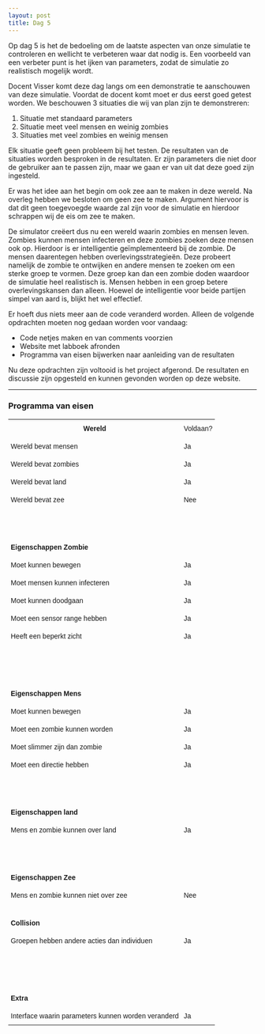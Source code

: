 ```yaml
---
layout: post
title: Dag 5
---
```


Op dag 5 is het de bedoeling om de laatste aspecten van onze simulatie te controleren en wellicht te verbeteren waar dat nodig is. Een voorbeeld van een verbeter punt is het ijken van parameters, zodat de simulatie zo realistisch mogelijk wordt.

Docent Visser komt deze dag langs om een demonstratie te aanschouwen van deze simulatie. Voordat de docent komt moet er dus eerst goed getest worden. We beschouwen 3 situaties die wij van plan zijn te demonstreren:

1. Situatie met standaard parameters
2. Situatie meet veel mensen en weinig zombies
3. Situaties met veel zombies en weinig mensen

Elk situatie geeft geen probleem bij het testen. De resultaten van de situaties worden besproken in de resultaten. Er zijn parameters die niet door de gebruiker aan te passen zijn, maar we gaan er van uit dat deze goed zijn ingesteld. 

Er was het idee aan het begin om ook zee aan te maken in deze wereld. Na overleg hebben we besloten om geen zee te maken. Argument hiervoor is dat dit geen toegevoegde waarde zal zijn voor de simulatie en hierdoor schrappen wij de eis om zee te maken. 

De simulator creëert dus nu een wereld waarin zombies en mensen leven. Zombies kunnen mensen infecteren en deze zombies zoeken deze mensen ook op. Hierdoor is er intelligentie geïmplementeerd bij de zombie. De mensen daarentegen hebben overlevingsstrategieën. Deze probeert namelijk de zombie te ontwijken en andere mensen te zoeken om een sterke groep te vormen. Deze groep kan dan een zombie doden waardoor de simulatie heel realistisch is. Mensen hebben in een groep betere overlevingskansen dan alleen. Hoewel de intelligentie voor beide partijen simpel van aard is, blijkt het wel effectief.

Er hoeft dus niets meer aan de code veranderd worden. Alleen de volgende opdrachten moeten nog gedaan worden voor vandaag:

* Code netjes maken en van comments voorzien
* Website met labboek afronden 
* Programma van eisen bijwerken naar aanleiding van de resultaten

Nu deze opdrachten zijn voltooid is het project afgerond. De resultaten en discussie zijn opgesteld en kunnen gevonden worden op deze website. 

-----

### Programma van eisen

<style type="text/css">
.tg  {border-collapse:collapse;border-spacing:0;}
.tg td{font-family:Arial, sans-serif;font-size:14px;padding:10px 5px;border-style:solid;border-width:0px;overflow:hidden;word-break:normal;}
.tg th{font-family:Arial, sans-serif;font-size:14px;font-weight:normal;padding:10px 5px;border-style:solid;border-width:0px;overflow:hidden;word-break:normal;}
.tg .tg-e3zv{font-weight:bold}
@media screen and (max-width: 767px) {.tg {width: auto !important;}.tg col {width: auto !important;}.tg-wrap {overflow-x: auto;-webkit-overflow-scrolling: touch;}}</style>
<div class="tg-wrap"><table class="tg">
  <tr>
    <th class="tg-e3zv">Wereld</th>
    <th class="tg-031e">Voldaan?</th>
  </tr>
  <tr>
    <td class="tg-031e">Wereld bevat mensen</td>
    <td class="tg-031e">Ja</td>
  </tr>
  <tr>
    <td class="tg-031e">Wereld bevat zombies</td>
    <td class="tg-031e">Ja</td>
  </tr>
  <tr>
    <td class="tg-031e">Wereld bevat land</td>
    <td class="tg-031e">Ja</td>
  </tr>
  <tr>
    <td class="tg-031e">Wereld bevat zee</td>
    <td class="tg-031e">Nee</td>
  </tr>
  <tr>
    <td class="tg-031e"></td>
    <td class="tg-031e"></td>
  </tr>
  <tr>
    <td class="tg-031e"></td>
    <td class="tg-031e"></td>
  </tr>
  <tr>
    <td class="tg-031e"></td>
    <td class="tg-031e"></td>
  </tr>
  <tr>
    <td class="tg-e3zv">Eigenschappen Zombie</td>
    <td class="tg-031e"></td>
  </tr>
  <tr>
    <td class="tg-031e">Moet kunnen bewegen</td>
    <td class="tg-031e">Ja</td>
  </tr>
  <tr>
    <td class="tg-031e">Moet mensen kunnen infecteren</td>
    <td class="tg-031e">Ja</td>
  </tr>
  <tr>
    <td class="tg-031e">Moet kunnen doodgaan</td>
    <td class="tg-031e">Ja</td>
  </tr>
  <tr>
    <td class="tg-031e">Moet een sensor range hebben</td>
    <td class="tg-031e">Ja</td>
  </tr>
  <tr>
    <td class="tg-031e">Heeft een beperkt zicht</td>
    <td class="tg-031e">Ja</td>
  </tr>
  <tr>
    <td class="tg-031e"></td>
    <td class="tg-031e"></td>
  </tr>
  <tr>
    <td class="tg-031e"></td>
    <td class="tg-031e"></td>
  </tr>
  <tr>
    <td class="tg-031e"></td>
    <td class="tg-031e"></td>
  </tr>
  <tr>
    <td class="tg-031e"></td>
    <td class="tg-031e"></td>
  </tr>
  <tr>
    <td class="tg-e3zv">Eigenschappen Mens</td>
    <td class="tg-031e"></td>
  </tr>
  <tr>
    <td class="tg-031e">Moet kunnen bewegen</td>
    <td class="tg-031e">Ja</td>
  </tr>
  <tr>
    <td class="tg-031e">Moet een zombie kunnen worden</td>
    <td class="tg-031e">Ja</td>
  </tr>
  <tr>
    <td class="tg-031e">Moet slimmer zijn dan zombie</td>
    <td class="tg-031e">Ja</td>
  </tr>
  <tr>
    <td class="tg-031e">Moet een directie hebben</td>
    <td class="tg-031e">Ja</td>
  </tr>
  <tr>
    <td class="tg-031e"></td>
    <td class="tg-031e"></td>
  </tr>
  <tr>
    <td class="tg-031e"></td>
    <td class="tg-031e"></td>
  </tr>
  <tr>
    <td class="tg-031e"></td>
    <td class="tg-031e"></td>
  </tr>
  <tr>
    <td class="tg-e3zv">Eigenschappen land</td>
    <td class="tg-031e"></td>
  </tr>
  <tr>
    <td class="tg-031e">Mens en zombie kunnen over land</td>
    <td class="tg-031e">Ja</td>
  </tr>
  <tr>
    <td class="tg-031e"></td>
    <td class="tg-031e"></td>
  </tr>
  <tr>
    <td class="tg-031e"></td>
    <td class="tg-031e"></td>
  </tr>
  <tr>
    <td class="tg-031e"></td>
    <td class="tg-031e"></td>
  </tr>
  <tr>
    <td class="tg-e3zv">Eigenschappen Zee</td>
    <td class="tg-031e"></td>
  </tr>
  <tr>
    <td class="tg-031e">Mens en zombie kunnen niet over zee</td>
    <td class="tg-031e">Nee</td>
  </tr>
  <tr>
    <td class="tg-031e"></td>
    <td class="tg-031e"></td>
  </tr>
  <tr>
    <td class="tg-e3zv">Collision</td>
    <td class="tg-031e"></td>
  </tr>
  <tr>
    <td class="tg-031e">Groepen hebben andere acties dan individuen</td>
    <td class="tg-031e">Ja</td>
  </tr>
  <tr>
    <td class="tg-031e"></td>
    <td class="tg-031e"></td>
  </tr>
  <tr>
    <td class="tg-031e"></td>
    <td class="tg-031e"></td>
  </tr>
  <tr>
    <td class="tg-031e"></td>
    <td class="tg-031e"></td>
  </tr>
  <tr>
    <td class="tg-031e"></td>
    <td class="tg-031e"></td>
  </tr>
  <tr>
    <td class="tg-e3zv">Extra</td>
    <td class="tg-031e"></td>
  </tr>
  <tr>
    <td class="tg-031e">Interface waarin parameters kunnen worden veranderd</td>
    <td class="tg-031e">Ja</td>
  </tr>
</table></div>